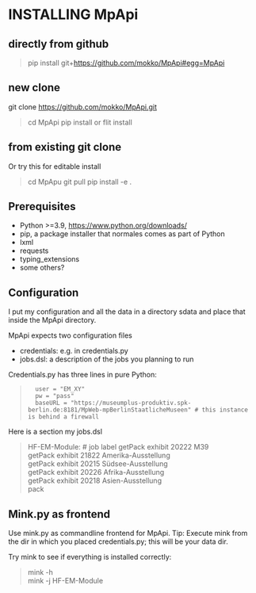 # INSTALLING MpApi
## directly from github
> pip install git+https://github.com/mokko/MpApi#egg=MpApi

## new clone
git clone https://github.com/mokko/MpApi.git
> cd MpApi
> pip install
or
> flit install

## from existing git clone
Or try this for editable install 
> cd MpApu
> git pull
> pip install -e .

## Prerequisites
* Python >=3.9, https://www.python.org/downloads/
* pip, a package installer that normales comes as part of Python
* lxml
* requests
* typing_extensions
* some others?

## Configuration
I put my configuration and all the data in a directory sdata and 
place that inside the MpApi directory.

MpApi expects two configuration files 
- credentials: e.g. in credentials.py
- jobs.dsl: a description of the jobs you planning to run 

Credentials.py has three lines in pure Python:
>		user = "EM_XY"
>		pw = "pass"
>		baseURL = "https://museumplus-produktiv.spk-berlin.de:8181/MpWeb-mpBerlinStaatlicheMuseen" # this instance is behind a firewall

Here is a section my jobs.dsl
>	HF-EM-Module: # job label
>		getPack exhibit 20222 M39                  
>		getPack exhibit 21822 Amerika-Ausstellung  
>		getPack exhibit 20215 Südsee-Ausstellung   
>		getPack exhibit 20226 Afrika-Ausstellung   
>		getPack exhibit 20218 Asien-Ausstellung	   
>		pack 

## Mink.py as frontend
Use mink.py as commandline frontend for MpApi. 
Tip: Execute mink from the dir in which you placed credentials.py; this will be your data dir.

Try mink to see if everything is installed correctly:

>	mink -h 	
>	mink -j HF-EM-Module
